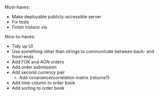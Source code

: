 Must-haves:

- Make deployable publicly-accessible server
- Fix tests
- Finish historic vis

Nice-to-haves:

- Tidy up UI
- Use something other than strings to communicate between back- and front-ends
- Add FOK and AON orders
- Add order submission
- Add second currency pair
    - Add covariance/correlation matrix (returns?)
- Add time column to order book
- Add sorting to order book
